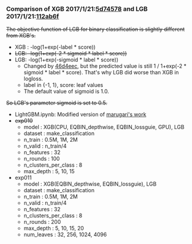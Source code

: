 ### Comparison of XGB 2017/1/21:[5d74578](https://github.com/dmlc/xgboost/tree/5d74578095e1414cfcb62f9732165842f25b81ca) and LGB 2017/1/21:[112ab6f](https://github.com/Microsoft/LightGBM/tree/112ab6f9b67f7329b0f84998c5b6b2d821d9845b)

~~The objective function of LGB for binary classification is slightly different from XGB's.~~

* XGB : -log(1+exp(-label * score))
* ~~LGB: -log(1+exp(-2 * sigmoid * label * score))~~
* LGB: -log(1+exp(-sigmoid * label * score))
  * Changed by [46d4eec](https://github.com/Microsoft/LightGBM/commit/46d4eecf2e20ed970fa4f1dbfcf6b146c19a7597), but the predicted value is still 1 / 1+exp(-2 * sigmoid * label * score). That's why LGB did worse than XGB in logloss.
  * label in {-1, 1}, score: leaf values
  * The default value of sigmoid is 1.0.

~~So LGB's parameter sigmoid is set to 0.5.~~

* LightGBM.ipynb: Modified version of [marugari's work](https://github.com/marugari/Notebooks/blob/ed6aa7835579ce9143850ed5956912895c984d56/LightGBM.ipynb)
* ~~exp010~~
  * model                : XGB(CPU, EQBIN_depthwise, EQBIN_lossguie, GPU), LGB
  * dataset              : make_classification
  * n_train              : 0.5M, 1M, 2M
  * n_valid              : n_train/4
  * n_features           : 32
  * n_rounds             : 100
  * n_clusters_per_class : 8
  * max_depth            : 5, 10, 15
* exp011
  * model                : XGB(EQBIN_depthwise, EQBIN_lossguie), LGB
  * dataset              : make_classification
  * n_train              : 0.5M, 1M, 2M
  * n_valid              : n_train/4
  * n_features           : 32
  * n_clusters_per_class : 8
  * n_rounds             : 200
  * max_depth            : 5, 10, 15, 20
  * num_leaves           : 32, 256, 1024, 4096

